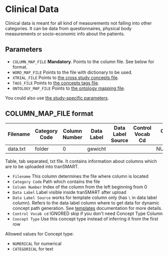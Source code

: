 Clinical Data
================

Clinical data is meant for all kind of measurements not falling into other
categories. It can be data from questionnaires, physical body measurements or
socio-economic info about the patients.


Parameters
------------
- `COLUMN_MAP_FILE` **Mandatory**. Points to the column file. See below for format.
- `WORD_MAP_FILE` Points to the file with dictionary to be used.
- `XTRIAL_FILE` Points to [the cross study concepts file](xtrial.md).
- `TAGS_FILE` Points to [the concepts tags file](tags.md).
- `ONTOLOGY_MAP_FILE` Points to [the ontology mapping file](ontology-mapping.md).

You could also use [the study-specific parameters](study-params.md).

COLUMN_MAP_FILE format
------------

|Filename|Category Code|Column Number|Data Label|Data Label Source|Control Vocab Cd|Concept Type |
|--------|-------------|-------------|----------|-----------------|----------------|-------------|
|data.txt|folder       |   0         |gewicht   |                 |                |NUMERICAL    |
Table, tab separated, txt file. It contains information about columns which are
to be uploaded into tranSMART.
- `Filename`  This column determines the file where
column is located
- `Category Code` Path which contains the file
- `Column Number` Index of the column from the left beginning from 0
- `Data Label`  Label visible inside tranSMART after upload
- `Data Label Source` works for template column only (has `\` in data label column). Refers to the data label column where to get data for dynamic concept path generation. See [templates](templates.md) documentation for more details.
- `Control Vocab cd`  IGNORED skip if you don't need Concept Type Column
- `Concept Type`  Use this concept type instead of inferring it from the first row

Allowed values for Concept type:
- `NUMERICAL` for numerical
- `CATEGORICAL` for text
